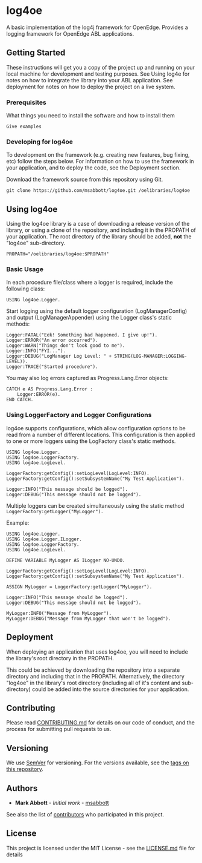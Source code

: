# log4oe

A basic implementation of the log4j framework for OpenEdge. Provides a logging framework for OpenEdge ABL applications.

## Getting Started

These instructions will get you a copy of the project up and running on your local machine for development and testing purposes. See Using log4e for notes on how to integrate the library into your ABL application. See deployment for notes on how to deploy the project on a live system.

### Prerequisites

What things you need to install the software and how to install them

```
Give examples
```

### Developing for log4oe

To development on the framework (e.g. creating new features, bug fixing, etc) follow the steps below. For information on how to use the framework in your application, and to deploy the code, see the Deployment section.

Download the framework source from this repository using Git.
```
git clone https://github.com/msabbott/log4oe.git /oelibraries/log4oe
```

## Using log4oe

Using the log4oe library is a case of downloading a release version of the library, or using a clone of the repository, and including it in the PROPATH of your application. The root directory of the library should be added, **not** the "log4oe" sub-directory.

```
PROPATH="/oelibraries/log4oe:$PROPATH"
```

### Basic Usage
In each procedure file/class where a logger is required, include the following class:
```
USING log4oe.Logger.
```
Start logging using the default logger configuration (LogManagerConfig) and output (LogManagerAppender) using the Logger class's static methods:
```
Logger:FATAL("Eek! Something bad happened. I give up!").
Logger:ERROR("An error occurred").
Logger:WARN("Things don't look good to me").
Logger:INFO("FYI...").
Logger:DEBUG("LogManager Log Level: " + STRING(LOG-MANAGER:LOGGING-LEVEL)).
Logger:TRACE("Started procedure").
```

You may also log errors captured as Progress.Lang.Error objects:
```
CATCH e AS Progress.Lang.Error :
    Logger:ERROR(e).
END CATCH.
```

### Using LoggerFactory and Logger Configurations
log4oe supports configurations, which allow configuration options to be read from a number of different locations. This configuration is then applied to one or more loggers using the LogFactory class's static methods.

```
USING log4oe.Logger.
USING log4oe.LoggerFactory.
USING log4oe.LogLevel.

LoggerFactory:getConfig():setLogLevel(LogLevel:INFO).
LoggerFactory:getConfig():setSubsystemName("My Test Application").

Logger:INFO("This message should be logged").
Logger:DEBUG("This message should not be logged").
```

Multiple loggers can be created simultaneously using the static method `LoggerFactory:getLogger("MyLogger").`

Example:
```
USING log4oe.Logger.
USING log4oe.Logger.ILogger.
USING log4oe.LoggerFactory.
USING log4oe.LogLevel.

DEFINE VARIABLE MyLogger AS ILogger NO-UNDO.

LoggerFactory:getConfig():setLogLevel(LogLevel:INFO).
LoggerFactory:getConfig():setSubsystemName("My Test Application").

ASSIGN MyLogger = LoggerFactory:getLogger("MyLogger").

Logger:INFO("This message should be logged").
Logger:DEBUG("This message should not be logged").

MyLogger:INFO("Message from MyLogger").
MyLogger:DEBUG("Message from MyLogger that won't be logged").
```

## Deployment

When deploying an application that uses log4oe, you will need to include the library's root directory in the PROPATH.

This could be achieved by downloading the repository into a separate directory and including that in the PROPATH. Alternatively, the directory "log4oe" in the library's root directory (including all of it's content and sub-directory) could be added into the source directories for your application.

## Contributing

Please read [CONTRIBUTING.md](https://github.com/msabbott/log4oe/blob/master/CONTRIBUTING.md) for details on our code of conduct, and the process for submitting pull requests to us.

## Versioning

We use [SemVer](http://semver.org/) for versioning. For the versions available, see the [tags on this repository](https://github.com/msabbott/log4oe/tags). 

## Authors

* **Mark Abbott** - *Initial work* - [msabbott](https://github.com/msabbott)

See also the list of [contributors](https://github.com/msabbott/log4oe/contributors) who participated in this project.

## License

This project is licensed under the MIT License - see the [LICENSE.md](LICENSE.md) file for details
